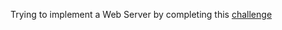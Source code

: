 Trying to implement a Web Server by completing this [challenge](https://codingchallenges.fyi/challenges/challenge-webserver/)
